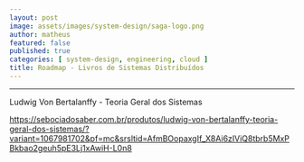 ```yaml
---
layout: post
image: assets/images/system-design/saga-logo.png
author: matheus
featured: false
published: true
categories: [ system-design, engineering, cloud ]
title: Roadmap - Livros de Sistemas Distribuídos
---
```





----

Ludwig Von Bertalanffy - Teoria Geral dos Sistemas

https://sebociadosaber.com.br/produtos/ludwig-von-bertalanffy-teoria-geral-dos-sistemas/?variant=1067981702&pf=mc&srsltid=AfmBOopaxgIf_X8Ai6zIViQ8tbrb5MxPBkbao2geuh5pE3Lj1xAwiH-L0n8